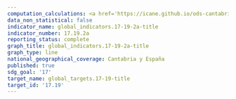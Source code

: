 ```yaml
---
computation_calculations: <a href='https://icane.github.io/ods-cantabria/assets/pdf/17.19.2a.1.pdf' target='_blank'>Se ha realizado al menos un censo de población y vivienda en los últimos diez años</a>
data_non_statistical: false
indicator_name: global_indicators.17-19-2a-title
indicator_number: 17.19.2a
reporting_status: complete
graph_title: global_indicators.17-19-2a-title
graph_type: line
national_geographical_coverage: Cantabria y España
published: true
sdg_goal: '17'
target_name: global_targets.17-19-title
target_id: '17.19'
---
```

